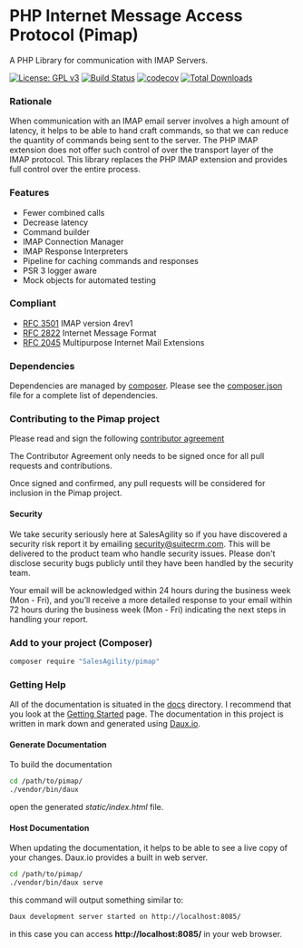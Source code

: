 # PHP Internet Message Access Protocol  (Pimap)
A PHP Library for communication with IMAP Servers.

[![License: GPL v3](https://img.shields.io/badge/License-GPL%20v3-blue.svg)](https://www.gnu.org/licenses/gpl-3.0)
[![Build Status](https://travis-ci.org/daniel-samson/Pimap.svg?branch=master)](https://travis-ci.org/daniel-samson/Pimap)
[![codecov](https://codecov.io/gh/daniel-samson/Pimap/branch/master/graph/badge.svg)](https://codecov.io/gh/daniel-samson/Pimap)
[![Total Downloads](https://poser.pugx.org/SalesAgility/Pimap/downloads)](https://packagist.org/packages/SalesAgility/Pimap)

### Rationale
When communication with an IMAP email server involves a high amount of latency,
it helps to be able to hand craft commands, so that we can reduce the quantity of commands being sent to the server. The PHP IMAP extension
does not offer such control of over the transport layer of the IMAP protocol. This library replaces the PHP IMAP extension
and provides full control over the entire process.

### Features
- Fewer combined calls
- Decrease latency
- Command builder
- IMAP Connection Manager 
- IMAP Response Interpreters
- Pipeline for caching commands and responses
- PSR 3 logger aware
- Mock objects for automated testing

### Compliant
- [RFC 3501](https://tools.ietf.org/html/rfc3501) IMAP version 4rev1
- [RFC 2822](https://tools.ietf.org/html/rfc2822) Internet Message Format
- [RFC 2045](https://tools.ietf.org/html/rfc2045) Multipurpose Internet Mail Extensions


### Dependencies
Dependencies are managed by [composer](https://getcomposer.org/). Please see the [composer.json](https://github.com/daniel-samson/Pimap/blob/master/composer.json) file for a complete list of dependencies.

### Contributing to the Pimap project
Please read and sign the following [contributor agreement][cont_agrmt]

[cont_agrmt]: https://www.clahub.com/agreements/salesagility/Pimap

The Contributor Agreement only needs to be signed once for all pull requests and contributions. 

Once signed and confirmed, any pull requests will be considered for inclusion in the Pimap project.

#### Security

We take security seriously here at SalesAgility so if you have discovered a security risk report it by
emailing security@suitecrm.com. This will be delivered to the product team who handle security issues.
Please don't disclose security bugs publicly until they have been handled by the security team.

Your email will be acknowledged within 24 hours during the business week (Mon - Fri), and you’ll receive a more
detailed response to your email within 72 hours during the business week (Mon - Fri) indicating the next steps in
handling your report.

### Add to your project (Composer)

```bash
composer require "SalesAgility/pimap"
```

### Getting Help
All of the documentation is situated in the [docs](https://github.com/daniel-samson/Pimap/tree/master/docs/en) directory. I recommend that you look at the [Getting Started](https://github.com/daniel-samson/Pimap/blob/master/docs/en/01_Getting_Started.md) page. The documentation in this project is written in mark down and generated using [Daux.io](https://daux.io/).

#### Generate Documentation
To build the documentation

```bash
cd /path/to/pimap/
./vendor/bin/daux
```

open the generated _static/index.html_ file.

#### Host Documentation
When updating the documentation, it helps to be able to see a live copy of your changes. Daux.io provides a built in web server.

```bash
cd /path/to/pimap/
./vendor/bin/daux serve
```

this command will output something similar to:
```bash
Daux development server started on http://localhost:8085/
```

in this case you can access  **http://localhost:8085/** in your web browser.
